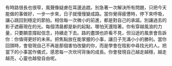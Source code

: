 有時路很長也很窄，風聲像疑慮在耳邊追趕。別急著一次解決所有問題，只把今天能做的事做好，一步一步來，日子就慢慢變成路。當你覺得疲憊時，停下來呼吸，讓心跳回到穩定的節拍。相信每一次微小的前進，都是對自己的承諾。別讓過去的影子遮蔽現在的光。每個清晨都是新的起點，哪怕天還陰著。你有穿越風浪的力量，只要願意撐起信念，持續走下去。路的盡頭也許看不見，但沿途的風景會告訴你：你值得更好的未來。把焦點放在能掌握的小事，讓日子充滿小小的勝利。當你回頭時，會發現自己不再是那個害怕改變的你，而是學會在陰影中尋找光的人。把當下的小事當作儀式，感恩每一次坎坷背後的成長。你會發現自己越走越穩，越走越亮，心靈也越發自由呢。